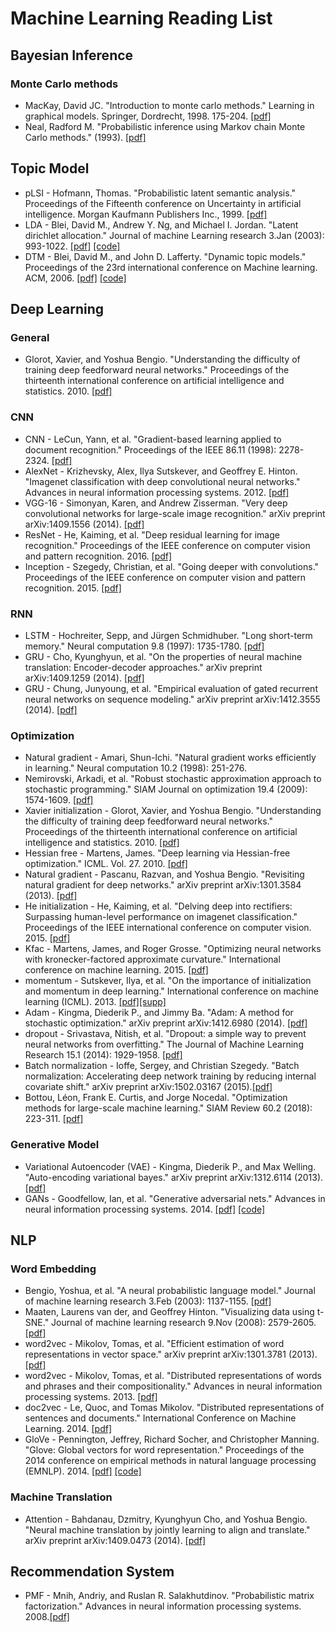 # Machine Learning Reading List

## Bayesian Inference
### Monte Carlo methods
* MacKay, David JC. "Introduction to monte carlo methods." Learning in graphical models. Springer, Dordrecht, 1998. 175-204. [[pdf]](http://www.inference.org.uk/mackay/erice.pdf)
* Neal, Radford M. "Probabilistic inference using Markov chain Monte Carlo methods." (1993). [[pdf]](http://www.cs.toronto.edu/~radford/ftp/review.pdf)


## Topic Model
* pLSI - Hofmann, Thomas. "Probabilistic latent semantic analysis." Proceedings of the Fifteenth conference on Uncertainty in artificial intelligence. Morgan Kaufmann Publishers Inc., 1999. [[pdf]](https://arxiv.org/pdf/1301.6705.pdf)
* LDA - Blei, David M., Andrew Y. Ng, and Michael I. Jordan. "Latent dirichlet allocation." Journal of machine Learning research 3.Jan (2003): 993-1022. [[pdf]](http://www.jmlr.org/papers/volume3/blei03a/blei03a.pdf) [[code]](https://github.com/blei-lab/lda-c)
* DTM - Blei, David M., and John D. Lafferty. "Dynamic topic models." Proceedings of the 23rd international conference on Machine learning. ACM, 2006. [[pdf]](http://www.cs.columbia.edu/~blei/papers/BleiLafferty2006a.pdf) [[code]](https://github.com/blei-lab/dtm)

## Deep Learning
### General
* Glorot, Xavier, and Yoshua Bengio. "Understanding the difficulty of training deep feedforward neural networks." Proceedings of the thirteenth international conference on artificial intelligence and statistics. 2010. [[pdf]](http://proceedings.mlr.press/v9/glorot10a/glorot10a.pdf)
### CNN
* CNN - LeCun, Yann, et al. "Gradient-based learning applied to document recognition." Proceedings of the IEEE 86.11 (1998): 2278-2324. [[pdf]](http://yann.lecun.com/exdb/publis/pdf/lecun-98.pdf)
* AlexNet - Krizhevsky, Alex, Ilya Sutskever, and Geoffrey E. Hinton. "Imagenet classification with deep convolutional neural networks." Advances in neural information processing systems. 2012. [[pdf]](https://papers.nips.cc/paper/4824-imagenet-classification-with-deep-convolutional-neural-networks)
* VGG-16 - Simonyan, Karen, and Andrew Zisserman. "Very deep convolutional networks for large-scale image recognition." arXiv preprint arXiv:1409.1556 (2014). [[pdf]](https://arxiv.org/pdf/1409.1556.pdf)
* ResNet - He, Kaiming, et al. "Deep residual learning for image recognition." Proceedings of the IEEE conference on computer vision and pattern recognition. 2016. [[pdf]](https://www.cv-foundation.org/openaccess/content_cvpr_2016/papers/He_Deep_Residual_Learning_CVPR_2016_paper.pdf)
* Inception - Szegedy, Christian, et al. "Going deeper with convolutions." Proceedings of the IEEE conference on computer vision and pattern recognition. 2015. [[pdf]](https://arxiv.org/pdf/1409.4842.pdf)
### RNN
* LSTM - Hochreiter, Sepp, and Jürgen Schmidhuber. "Long short-term memory." Neural computation 9.8 (1997): 1735-1780. [[pdf]](https://www.bioinf.jku.at/publications/older/2604.pdf)
* GRU - Cho, Kyunghyun, et al. "On the properties of neural machine translation: Encoder-decoder approaches." arXiv preprint arXiv:1409.1259 (2014). [[pdf]](https://arxiv.org/pdf/1409.1259.pdf)
* GRU - Chung, Junyoung, et al. "Empirical evaluation of gated recurrent neural networks on sequence modeling." arXiv preprint arXiv:1412.3555 (2014). [[pdf]](https://arxiv.org/pdf/1412.3555.pdf)
### Optimization
* Natural gradient - Amari, Shun-Ichi. "Natural gradient works efficiently in learning." Neural computation 10.2 (1998): 251-276.
* Nemirovski, Arkadi, et al. "Robust stochastic approximation approach to stochastic programming." SIAM Journal on optimization 19.4 (2009): 1574-1609. [[pdf]](https://www2.isye.gatech.edu/~nemirovs/SIOPT_RSA_2009.pdf)
* Xavier initialization - Glorot, Xavier, and Yoshua Bengio. "Understanding the difficulty of training deep feedforward neural networks." Proceedings of the thirteenth international conference on artificial intelligence and statistics. 2010. [[pdf]](http://proceedings.mlr.press/v9/glorot10a/glorot10a.pdf)
* Hessian free - Martens, James. "Deep learning via Hessian-free optimization." ICML. Vol. 27. 2010. [[pdf]](http://www.cs.toronto.edu/~jmartens/docs/Deep_HessianFree.pdf)
* Natural gradient - Pascanu, Razvan, and Yoshua Bengio. "Revisiting natural gradient for deep networks." arXiv preprint arXiv:1301.3584 (2013). [[pdf]](https://arxiv.org/pdf/1301.3584.pdf)
* He initialization - He, Kaiming, et al. "Delving deep into rectifiers: Surpassing human-level performance on imagenet classification." Proceedings of the IEEE international conference on computer vision. 2015. [[pdf]](https://arxiv.org/pdf/1502.01852.pdf)
* Kfac - Martens, James, and Roger Grosse. "Optimizing neural networks with kronecker-factored approximate curvature." International conference on machine learning. 2015. [[pdf]](https://arxiv.org/pdf/1503.05671.pdf)
* momentum - Sutskever, Ilya, et al. "On the importance of initialization and momentum in deep learning." International conference on machine learning (ICML). 2013. [[pdf]](http://www.jmlr.org/proceedings/papers/v28/sutskever13.pdf)[[supp]](http://proceedings.mlr.press/v28/sutskever13-supp.pdf)
* Adam - Kingma, Diederik P., and Jimmy Ba. "Adam: A method for stochastic optimization." arXiv preprint arXiv:1412.6980 (2014). [[pdf]](https://arxiv.org/pdf/1412.6980.pdf)
* dropout - Srivastava, Nitish, et al. "Dropout: a simple way to prevent neural networks from overfitting." The Journal of Machine Learning Research 15.1 (2014): 1929-1958. [[pdf]](http://jmlr.org/papers/volume15/srivastava14a/srivastava14a.pdf)
* Batch normalization - Ioffe, Sergey, and Christian Szegedy. "Batch normalization: Accelerating deep network training by reducing internal covariate shift." arXiv preprint arXiv:1502.03167 (2015).[[pdf]](https://arxiv.org/pdf/1502.03167.pdf)
* Bottou, Léon, Frank E. Curtis, and Jorge Nocedal. "Optimization methods for large-scale machine learning." SIAM Review 60.2 (2018): 223-311. [[pdf]](https://arxiv.org/pdf/1606.04838.pdf)
### Generative Model 
* Variational Autoencoder (VAE) - Kingma, Diederik P., and Max Welling. "Auto-encoding variational bayes." arXiv preprint arXiv:1312.6114 (2013). [[pdf]](https://arxiv.org/pdf/1312.6114.pdf)
* GANs - Goodfellow, Ian, et al. "Generative adversarial nets." Advances in neural information processing systems. 2014. [[pdf]](https://papers.nips.cc/paper/5423-generative-adversarial-nets.pdf) [[code]](https://github.com/goodfeli/adversarial)

## NLP
### Word Embedding
* Bengio, Yoshua, et al. "A neural probabilistic language model." Journal of machine learning research 3.Feb (2003): 1137-1155. [[pdf]](http://www.jmlr.org/papers/volume3/bengio03a/bengio03a.pdf)
* Maaten, Laurens van der, and Geoffrey Hinton. "Visualizing data using t-SNE." Journal of machine learning research 9.Nov (2008): 2579-2605. [[pdf]](http://www.jmlr.org/papers/volume9/vandermaaten08a/vandermaaten08a.pdf)
* word2vec - Mikolov, Tomas, et al. "Efficient estimation of word representations in vector space." arXiv preprint arXiv:1301.3781 (2013). [[pdf]](https://arxiv.org/pdf/1301.3781.pdf)
* word2vec - Mikolov, Tomas, et al. "Distributed representations of words and phrases and their compositionality." Advances in neural information processing systems. 2013. [[pdf]](https://papers.nips.cc/paper/5021-distributed-representations-of-words-and-phrases-and-their-compositionality.pdf)
* doc2vec - Le, Quoc, and Tomas Mikolov. "Distributed representations of sentences and documents." International Conference on Machine Learning. 2014. [[pdf]](https://arxiv.org/pdf/1405.4053v2.pdf)
* GloVe - Pennington, Jeffrey, Richard Socher, and Christopher Manning. "Glove: Global vectors for word representation." Proceedings of the 2014 conference on empirical methods in natural language processing (EMNLP). 2014. [[pdf]](https://nlp.stanford.edu/pubs/glove.pdf) [[code]](https://github.com/stanfordnlp/GloVe)

### Machine Translation
* Attention - Bahdanau, Dzmitry, Kyunghyun Cho, and Yoshua Bengio. "Neural machine translation by jointly learning to align and translate." arXiv preprint arXiv:1409.0473 (2014). [[pdf]](https://arxiv.org/pdf/1409.0473.pdf)


## Recommendation System
* PMF - Mnih, Andriy, and Ruslan R. Salakhutdinov. "Probabilistic matrix factorization." Advances in neural information processing systems. 2008.[[pdf]](https://papers.nips.cc/paper/3208-probabilistic-matrix-factorization.pdf)
